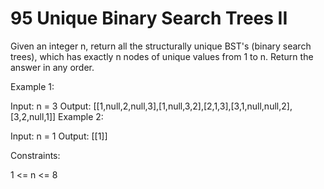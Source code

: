 # 95 Unique Binary Search Trees II

Given an integer n, return all the structurally unique BST's (binary search trees), which has exactly n nodes of unique values from 1 to n. Return the answer in any order.

 

Example 1:


Input: n = 3
Output: [[1,null,2,null,3],[1,null,3,2],[2,1,3],[3,1,null,null,2],[3,2,null,1]]
Example 2:

Input: n = 1
Output: [[1]]
 

Constraints:

1 <= n <= 8